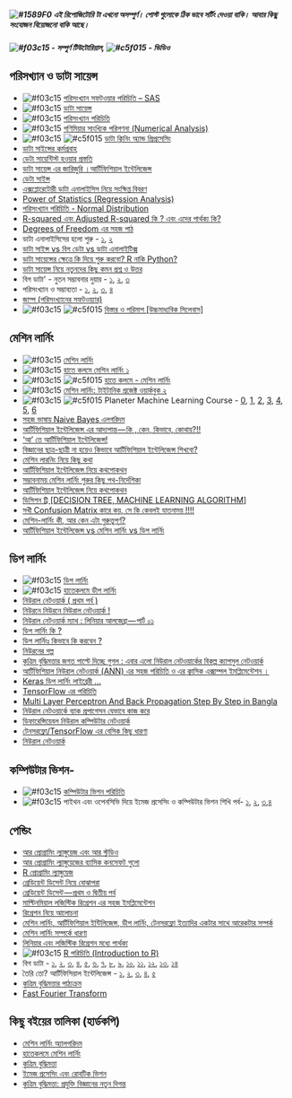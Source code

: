 #####  ![#1589F0](https://placehold.it/15/1589F0/000000?text=+) *এই রিপোজিটোরি টা এখনো অসম্পুর্ণ। পোস্ট গুলোকে ঠিক ভাবে সর্টিং দেওয়া বাকি। আবার কিছু সংযোজন বিয়োজনো বাকি আছে।*

##### ![#f03c15](https://placehold.it/15/f03c15/000000?text=+) - সম্পুর্ণ টিউটোরিয়াল, ![#c5f015](https://placehold.it/15/c5f015/000000?text=+) -  ভিডিও

## পরিসখ্যান ও ডাটা সায়েন্স
*  ![#f03c15](https://placehold.it/15/f03c15/000000?text=+) [পরিসংখ্যান সফটওয়ার পরিচিতি – SAS](http://shikkhok.com/কোর্স-তালিকা/intro-to-sas/)
*  ![#f03c15](https://placehold.it/15/f03c15/000000?text=+) [ডাটা সায়েন্স](https://ds.howtocode.com.bd)
*  ![#f03c15](https://placehold.it/15/f03c15/000000?text=+) [পরিসংখ্যান পরিচিতি](http://shikkhok.com/কোর্স-তালিকা/পরিসংখ্যান-পরিচিতি/)
*  ![#f03c15](https://placehold.it/15/f03c15/000000?text=+) [গণিমিয়ার সাংখ্যিক পরিগণনা (Numerical Analysis)](http://shikkhok.com/কোর্স-তালিকা/numerical-analysis/)
*  ![#f03c15](https://placehold.it/15/f03c15/000000?text=+) ![#c5f015](https://placehold.it/15/c5f015/000000?text=+) [ডাটা ক্লিনিং অ্যান্ড প্রিপ্রসেসিং](https://www.youtube.com/watch?v=gUAOtVvcsv8&list=PLlGws_t-gXDlBXppf3aXJhmjhbCym1teZ)
* [ডাটা সাইন্সের কর্মপ্রবাহ](https://medium.com/@harunshimanto/ডাটা-সাইন্সের-কর্মপ্রবাহ-cf8270433a34)
* [ডেটা সায়েন্টিস্ট হওয়ার প্রস্ততি](https://medium.com/@raheems/ডেটা-সায়েন্টিস্ট-হওয়ার-প্রস্ততি-978e37eff0dc)
* [ডাটা সায়েন্স এর জারিজুরি ।আর্টিফিশিয়াল ইন্টেলিজেন্স](https://medium.com/@reyadrahman/ডাটা-সায়েন্স-এর-জারিজুরি-আর্টিফিশিয়াল-ইন্টেলিজেন্স-d1453397ea84)
* [ডেটা সাইন্স](http://jakir.me/data-science/)
* [এক্সপ্লোরেটোরী ডাটা এনালাইসিস নিয়ে সংক্ষিপ্ত বিবরণ](https://medium.com/@harunshimanto/এক্সপ্লোরেটোরী-ডাটা-এনালাইসিস-নিয়ে-সংক্ষিপ্ত-বিবরণ-85e115f95ec9)
* [Power of Statistics (Regression Analysis)](http://porisongkhanporichity.blogspot.com/2017/02/power-of-statistics-regression-analysis.html)
* [পরিসংখ্যান পরিচিতি - Normal Distribution](http://porisongkhanporichity.blogspot.com/2017/02/normal-distribution.html)
* [R-squared এবং Adjusted R-squared কি ? এবং এদের পার্থক্য কি?](http://porisongkhanporichity.blogspot.com/2017/04/r-squared-adjusted-r-squared.html)
* [Degrees of Freedom এর সহজ পাঠ](http://porisongkhanporichity.blogspot.com/2017/02/degrees-of-freedom_19.html)
* ডাটা এনালাইসিসের হলো শুরু - [১](https://youthcarnival.org/bn/ডাটা-এনালাইসিসের-হলো-শুর/), [২](https://youthcarnival.org/bn/ডাটা-এনালাইসিসের-হলো-শুর-2/)
* [ডাটা সাইন্স vs বিগ ডেটা vs ডাটা এনালাইটিক্স](https://youthcarnival.org/bn/ডাটা-সাইন্স-vs-বিগ-ডেটা-vs-ডাটা/)
* [ডাটা সায়েন্সের ক্ষেত্রে কি দিয়ে শুরু করবো? R নাকি Python?](https://abdalimran.github.io/2016-11-21/ডাটা-সায়েন-সের-ক-ষেত-রে-কি-দিয়ে-শুরু-করবো-r-নাকি-python)
* [ডাটা সায়েন্স নিয়ে নতুনদের কিছু কমন প্রশ্ন ও উত্তর](https://abdalimran.github.io/2016-11-21/ডাটা-সায়েন-স-নিয়ে-নতুনদের-কিছু-কমন-প-রশ-ন-ও-উত-তর)
* বিগ ডাটা' - নুতন সম্ভাবনার দুয়ার - [১](https://www.priyo.com/articles/বিগ-ডাটা-নুতন-সম্ভাবনার-দুয়ার-১), [২](https://www.priyo.com/articles/বিগ-ডাটা-নুতন-সম্ভাবনার-দুয়ার-২), [৩](https://www.priyo.com/articles/বিগ-ডাটা-নুতন-সম্ভাবনার-দুয়ার-৩)
* পরিসংখ্যান ও সম্ভাব্যতা - [১](https://medium.com/প্রোগ্রামিং-পাতা/পরিসংখ্যান-ও-সম্ভাব্যতা-পর্ব-১-ca96d0b6ed10), [২](https://medium.com/প্রোগ্রামিং-পাতা/পরিসংখ্যান-ও-সম্ভাব্যতা-পর্ব-২-6c0287b06514), [৩](https://medium.com/প্রোগ্রামিং-পাতা/পরিসংখ্যান-ও-সম্ভাব্যতা-পর্ব-৩-cd3efc3ebbf1), [৪](https://medium.com/প্রোগ্রামিং-পাতা/পরিসংখ্যান-ও-সম্ভাব্যতা-পর্ব-৪-4bdcffac6097)
* [জাম্প (পরিসংখ্যানের সফটওয়্যার)](https://bn.wikipedia.org/wiki/জাম্প_(পরিসংখ্যানের_সফটওয়্যার))
*  ![#f03c15](https://placehold.it/15/f03c15/000000?text=+) ![#c5f015](https://placehold.it/15/c5f015/000000?text=+) [বিস্তার ও পরিমাপ [উচ্চমাধ্যবিক সিলেবাস]](https://www.youtube.com/watch?v=L6ZmbdpEjic&list=PLxSt9YDBipm6UxKzXpeyzSsED94ukGEBJ)

## মেশিন লার্নিং
*  ![#f03c15](https://placehold.it/15/f03c15/000000?text=+) [মেশিন লার্নিং](https://ml.howtocode.com.bd)
*  ![#f03c15](https://placehold.it/15/f03c15/000000?text=+) [হাতে কলমে মেশিন লার্নিং ১](https://raqueeb.gitbooks.io/mlbook-titanic/content/)
*  ![#f03c15](https://placehold.it/15/f03c15/000000?text=+) ![#c5f015](https://placehold.it/15/c5f015/000000?text=+) [হাতে কলমে - মেশিন লার্নিং](https://www.youtube.com/watch?v=5yCp1ylDVW0&list=PL1pf33qWCkmj5JTxldEFCxT4ed7lm4EoX)
*  ![#f03c15](https://placehold.it/15/f03c15/000000?text=+) [মেশিন লার্নিং: টাইটানিক প্রজেক্ট ওয়ার্কবুক ২](https://raqueeb.gitbooks.io/mlbook-titanic-py/content/)
*  ![#f03c15](https://placehold.it/15/f03c15/000000?text=+) ![#c5f015](https://placehold.it/15/c5f015/000000?text=+) Planeter Machine Learning Course - [0](https://www.youtube.com/watch?v=HOhIuZYYvYs&list=PLA-CsqNypl-T3r8x5qV0QckK7kRq4r7vi), [1](https://www.youtube.com/watch?v=WTQ1jgEo3kM&list=PLA-CsqNypl-QKVha9EiPa3SNEfpuR_nBA), [2](https://www.youtube.com/watch?v=WSdZ-HqQn6w&list=PLA-CsqNypl-SqtkfwXAK7trT_M2g5yAGe), [3](https://www.youtube.com/watch?v=d71LyEM2NCA&list=PLA-CsqNypl-RjG3KzPbf1kSWePZzzflZ9), [4](https://www.youtube.com/watch?v=h99yt5Y2r4M&list=PLA-CsqNypl-RtrpjMeWHDyIDKm1TAQf4t), [5](https://www.youtube.com/watch?v=y0JWbSMCpNQ&list=PLA-CsqNypl-RCf-q6lxU3p6kBxuUFQlqF), [6](https://www.youtube.com/watch?v=Vfv1X7LenLo&list=PLA-CsqNypl-T2xUGOQHQQLmeaBbyfNu8x)
* [সহজ ভাষায় Naive Bayes এলগরিদম](https://medium.com/@halimaakhtermitu/সহজ-ভাষায়-naive-bayes-এলগরিদম-9d7bbb2d55a5)
* [আর্টিফিশিয়াল ইন্টেলিজেন্স এর আদ্যপান্ত — কি , কেন, কিভাবে, কোথায়?!!](https://medium.com/@reyadrahman/আর্টিফিশিয়াল-ইন্টেলিজেন্স-এর-আদ্যপান্ত-কি-কেন-কিভাবে-কোথায়-ea3ff2a8cb7a)
* [‘আ’ তে আর্টিফিশিয়াল ইন্টেলিজেন্স!](https://medium.com/@reyadrahman/আ-তে-আর্টিফিশিয়াল-ইন্টেলিজেন্স-1d6c092da1c6)
* [বিজ্ঞানের ছাত্র-ছাত্রী না হয়েও কিভাবে আর্টিফিশিয়াল ইন্টেলিজেন্স শিখবো?](https://medium.com/@reyadrahman/বিজ্ঞানের-ছাত্র-না-হয়েও-কিভাবে-আর্টিফিশিয়াল-ইন্টেলিজেন্স-শিখবো-b0eaccab5d95)
* [মেশিন লারনিং নিয়ে কিছু কথা](https://medium.com/@raihankhalil/মেশিন-লারনিং-নিয়ে-কিছু-কথা-ba2857ba515b)
* [আর্টিফিশিয়াল ইন্টেলিজেন্স নিয়ে কথপোকথন](https://www.aditta.org/blog/conversation-artificial-intelligence/)
* [সম্ভাবনাময় মেশিন লার্নিং শুরুর কিছু পথ-নির্দেশিকা](https://medium.com/@harunshimanto/সম্ভাবনাময়-মেশিন-লার্নিং-শুরুর-কিছু-পথ-নির্দেশিকা-1532f57cee49)
* [আর্টিফিশিয়াল ইন্টেলিজেন্স নিয়ে কথপোকথন](https://medium.com/@harunshimanto/আর্টিফিশিয়াল-ইন্টেলিজেন্স-নিয়ে-কথপোকথন-57f83840abff)
* [ডিসিশন ট্রি [DECISION TREE, MACHINE LEARNING ALGORITHM]](https://kandarisite.wordpress.com/2018/09/09/decision-tree-machine-learning-algorithm/)
* [সখী Confusion Matrix কারে কয়, সে কি কেবলই যাতনাময় !!!!](http://sudiptakar.info/সখী-confusion-matrix-কারে-কয়-সে-কি-কেবলই/?i=1)
* [মেশিন-লার্নিং কী, আর কেন এটা গুরুত্ত্বপূর্ণ?](https://bigganjatra.org/machine-learning-and-its-importance/)
* [আর্টিফিশিয়াল ইন্টেলিজেন্স vs মেশিন লার্নিং vs ডিপ লার্নিং](https://youthcarnival.org/bn/আর্টিফিশিয়াল-ইন্টেলিজে-8/)

## ডিপ লার্নিং
*  ![#f03c15](https://placehold.it/15/f03c15/000000?text=+) [ডিপ লার্নিং](https://dl.howtocode.com.bd)
*  ![#f03c15](https://placehold.it/15/f03c15/000000?text=+) [হাতেকলমে ডীপ লার্নিং](https://raqueeb.gitbooks.io/deep-learning/content/)
* [নিউরাল নেটওয়ার্ক ( প্রথম পর্ব )](https://medium.com/@ariyanhasan/নিউরাল-নেটওয়ার্ক-প্রথম-পর্ব-fb8b4c5dde55)
* [নিউরনে নিউরনে নিউরাল নেটওয়ার্ক !](https://medium.com/@reyadrahman/নিউরনে-নিউরনে-নিউরাল-নেটওয়ার্ক-5bbf69304acb)
* [নিউরাল নেটওয়ার্ক ম্যাথ : লিনিয়ার আলজেব্রা — পার্ট ০১](https://blog.meftaul.com/মেশিন-লার্নিং-ম্যাথ-লিনিয়ার-আলজেব্রা-পার্ট-০১-d8849646605c)
* [ডিপ লার্নিং কি ?](https://medium.com/kcbs-cv-and-ml/ডিপ-লার্নিং-কি-4cc586bb41c5)
* [ডিপ লার্নিংঃ কিভাবে কি করবেন ?](https://medium.com/@sezan92/ডিপ-লার্নিংঃ-কিভাবে-কি-করবেন-7bd881d31405)
* [নিউরনের গল্প](https://medium.com/প্রোগ্রামিং-পাতা/নিউরনের-গল্প-afab31782e3a)
* [কৃত্রিম বুদ্ধিমত্তার জগত পাল্টে দিচ্ছে গুগল : এবার এলো নিউরাল নেটওয়ার্কের বিকল্প ক্যাপসুল নেটওয়ার্ক](https://machinelearning.com.bd/কৃত্রিম-বুদ্ধিমত্তার-জগত/)
* [আর্টিফিশিয়াল নিউরাল নেটওয়ার্ক (ANN) এর সহজ পরিচিতি ও এর ক্লাসিক এক্সাম্পল ইমপ্লিমেন্টেশন ।](https://medium.com/@halimaakhtermitu/আর্টিফিশিয়াল-নিউরাল-নেটওয়ার্ক-ann-এর-সহজ-পরিচিতি-ও-এর-ক্লাসিক-এক্সাম্পল-ইমপ্লিমেন্টেশন-edfdb2ba4b72)
* [Keras ডিপ লার্নিং লাইব্রেরী …](https://medium.com/kcbs-cv-and-ml/keras-ডিপ-লার্নিং-লাইব্রেরী-c73cd24a81d)
* [TensorFlow এর পরিচিতি](https://medium.com/@harunshimanto/tensorflow-এর-পরিচিতি-d678be1c34f7)
* [Multi Layer Perceptron And Back Propagation Step By Step in Bangla](http://www.shawonruet.me/2018/06/multi-layer-perception-and-back.html)
* [নিউরাল নেটওয়ার্কে ব্যাক প্রপাগেসন যেভাবে কাজ করে](https://blog.semanticslab.net/ml/2017/নিউরাল-নেটওয়ার্কে-ব্যাক/)
* [ডিফারেন্সিয়েবল নিউরাল কম্পিউটার নেটওয়ার্ক](http://bangla.monzilurrahman.com/2016/11/blog-post.html)
* [টেনসরফ্লো/TensorFlow এর বেসিক কিছু ধারণা](https://inversemaha.wordpress.com/2017/06/04/tensorflow-এবং-মেশিন-লার্নিং/)
* [নিউরাল নেটওয়ার্ক](https://bn.wikipedia.org/wiki/নিউরাল_নেটওয়ার্ক)

## কম্পিউটার ভিশন-
*  ![#f03c15](https://placehold.it/15/f03c15/000000?text=+) [কম্পিউটার ভিশন পরিচিতি](http://shikkhok.com/কোর্স-তালিকা/computer-vision/)
*  ![#f03c15](https://placehold.it/15/f03c15/000000?text=+) পাইথন এবং ওপেনসিভি দিয়ে ইমেজ প্রসেসিং ও কম্পিউটার ভিশন শিখি পর্ব- [১](https://medium.com/kcbs-cv-and-ml/পাইথন-এবং-ওপেনসিভি-দিয়ে-ইমেজ-প্রসেসিং-ও-কম্পিউটার-ভিশন-শিখি-পর্ব-১-fa2786daee2d), [২](https://medium.com/kcbs-cv-and-ml/পাইথন-এবং-ওপেনসিভি-দিয়ে-ইমেজ-প্রসেসিং-ও-কম্পিউটার-ভিশন-শিখি-পর্ব-২-e68bb316809f), [৩](https://medium.com/kcbs-cv-and-ml/পাইথন-এবং-ওপেনসিভি-দিয়ে-ইমেজ-প্রসেসিং-ও-কম্পিউটার-ভিশন-শিখি-পর্ব-৩-455c80d9f0d7),[৪](https://medium.com/kcbs-cv-and-ml/পাইথন-এবং-ওপেনসিভি-দিয়ে-ইমেজ-প্রসেসিং-ও-কম্পিউটার-ভিশন-শিখি-পর্ব-৪-1abb64b563a5)

## পেন্ডিং
* [আর প্রোগ্রামিং ল্যাঙ্গুয়েজ এবং আর স্টুডিও](https://jakir.me/আর-প্রোগ্রামিং-স্টুডিও/)
* [আর প্রোগ্রামিং ল্যাঙ্গুয়েজের ব্যাসিক কনসেফট গুলো](https://jakir.me/আর-প্রোগ্রামিং/)
* [R প্রোগ্রামিং ল্যাঙ্গুয়েজ](https://jakir.me/r-প্রোগ্রামিং-ল্যাং/)
* [গ্রেডিয়েন্ট ডিসেন্ট নিয়ে বোঝাপরা](https://medium.com/abdullah-al-imran/গ্রেডিয়েন্ট-ডিসেন্ট-নিয়ে-বোঝাপরা-71a6a296cef1)
* [গ্রেডিয়েন্ট ডিসেন্ট — প্রথম ও দ্বিতীয় পর্ব](https://medium.com/@halimaakhtermitu/গ্রেডিয়েন্ট-ডিসেন্ট-45208b5a33f5)
* [মাল্টিনমিয়াল লজিস্টিক রিগ্রেশন এর সহজ ইমপ্লিমেন্টেশন](https://medium.com/@halimaakhtermitu/মাল্টিনমিয়াল-লজিস্টিক-রিগ্রেশন-এর-সহজ-ইমপ্লিমেন্টেশন-4368feab5e5e)
* [রিগ্রেশন নিয়ে আলোচনা](https://www.aditta.org/blog/regarding-the-regression/)
* [মেশিন লার্নিং, আর্টিফিশিয়াল ইন্টিলিজেন্স, ডীপ লার্নিং, টেনসরফ্লো ইত্যাদির একটার সাথে আরেকটার সম্পর্ক](https://jakir.me/মেশিন-লার্নিং-টেনসরফ্লো/)
* [মেশিন লার্নিং সম্পর্কে ধারণা](https://jakir.me/মেশিন-লার্নিং/)
* [লিনিয়ার এবং লজিস্টিক রিগ্রেশন মধ্যে পার্থক্য](https://bn.esdifferent.com/difference-between-linear-and-logistic-regression)
*  ![#f03c15](https://placehold.it/15/f03c15/000000?text=+) [R পরিচিতি (Introduction to R)](http://shikkhok.com/কোর্স-তালিকা/intro-to-r/)
* বিগ ডাটা - [১](https://raqueeb.wordpress.com/2013/05/23/বিগ-ডাটা-এক/), [২](https://raqueeb.wordpress.com/2013/05/29/বিগ-ডাটা-দুই/), [৩](https://raqueeb.wordpress.com/2013/06/12/বিগ-ডাটা-তিন/), [৪](https://raqueeb.wordpress.com/2013/07/05/বিগডাটাচার/), [৫](https://raqueeb.wordpress.com/2013/07/07/বিগ-ডাটা-পাঁচ/), [৬](https://raqueeb.wordpress.com/2013/07/12/বিগ-ডাটা-ছয়/), [৭](https://raqueeb.wordpress.com/2013/07/26/বিগ-ডাটা-সাত/), [৮](https://raqueeb.wordpress.com/2013/07/27/বিগ-ডাটা-আট/), [৯](https://raqueeb.wordpress.com/2013/08/05/বিগ-ডাটা/), [১০](https://raqueeb.wordpress.com/2013/08/06/বিগ-ডাটা-দশ/), [১১](https://raqueeb.wordpress.com/2017/03/19/big_data11/), [১২](https://raqueeb.wordpress.com/2017/03/25/bigdata12/), [১৩](https://raqueeb.wordpress.com/2017/03/26/bigdata13/), [১৪](https://raqueeb.wordpress.com/2017/03/26/bigdata14/)
* তৈরি তো? আর্টিফিসিয়াল ইন্টেলিজেন্স - [১](https://raqueeb.wordpress.com/2016/12/01/artificial_intelligence1/), [২](https://raqueeb.wordpress.com/2017/01/06/artificial_intelligence2/), [৩](https://raqueeb.wordpress.com/2017/04/02/artificial-intelligence-3/), [৪](https://raqueeb.wordpress.com/2017/04/05/artificial-intelligence4/), [৫](https://raqueeb.wordpress.com/2017/04/07/artificial-intelligence5/)
* [কৃত্রিম বুদ্ধিমত্তার পাঠ্যক্রম](https://roar.media/bangla/main/science/study-curriculum-of-artificial-intelligence/)
* [Fast Fourier Transform](https://rezwanarefin01.github.io/posts/fast-fourier-transform/)

## কিছু বইয়ের তালিকা (হার্ডকপি)
* [মেশিন লার্নিং অ্যালগরিদম](https://www.rokomari.com/book/173164/machine-learning-algorithm)
* [হাতেকলমে মেশিন লার্নিং](https://www.rokomari.com/book/160337/hatekolome-machine-learning)
* [কৃত্রিম বুদ্ধিমত্তা](https://www.rokomari.com/book/9631/krittim-buddimotta)
* [ইমেজ প্রসেসিং এবং রোবটিক ভিশন](https://www.rokomari.com/book/112533/image-procesing)
* [কৃত্রিম বুদ্ধিমত্তা: প্রযুক্তি বিজ্ঞানের নতুন দিগন্ত](https://www.rokomari.com/book/68554/kritim-buddimota--projukti-bigganer-notun-dhara)
